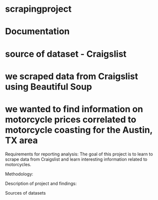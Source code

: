 # scrapingproject

# Documentation
# source of dataset - Craigslist
# we scraped data from Craigslist using Beautiful Soup
# we wanted to find information on motorcycle prices correlated to motorcycle coasting for the Austin, TX area

Requirements for reporting analysis:
The goal of this project is to learn to scrape data from Craigslist and learn interesting information related to motorcycles.

Methodology:

Description of project and findings:

Sources of datasets
